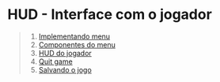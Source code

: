 # HUD - Interface com o jogador

>1. [Implementando menu](#1)
>1. [Componentes do menu](#1)
>1. [HUD do jogador](#1)
>1. [Quit game](#1)
>1. [Salvando o jogo](#1)
